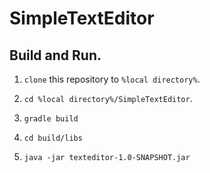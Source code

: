 # SimpleTextEditor

## Build and Run.

1) `clone` this repository to `%local directory%`.

2) `cd %local directory%/SimpleTextEditor`.

3) `gradle build`

4) `cd build/libs`

5) `java -jar texteditor-1.0-SNAPSHOT.jar`
